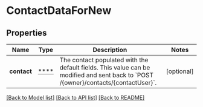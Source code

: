 # ContactDataForNew

## Properties
Name | Type | Description | Notes
------------ | ------------- | ------------- | -------------
**contact** | [****](.md) | The contact populated with the default fields. This value can be modified and sent back to &#x60;POST /{owner}/contacts/{contactUser}&#x60;. | [optional] 

[[Back to Model list]](../../README.md#documentation-for-models) [[Back to API list]](../../README.md#documentation-for-api-endpoints) [[Back to README]](../../README.md)

